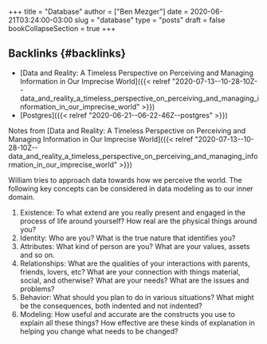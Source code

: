 +++
title = "Database"
author = ["Ben Mezger"]
date = 2020-06-21T03:24:00-03:00
slug = "database"
type = "posts"
draft = false
bookCollapseSection = true
+++

## Backlinks {#backlinks}

-   [Data and Reality: A Timeless Perspective on Perceiving and Managing Information in Our Imprecise World]({{< relref "2020-07-13--10-28-10Z--data_and_reality_a_timeless_perspective_on_perceiving_and_managing_information_in_our_imprecise_world" >}})
-   [Postgres]({{< relref "2020-06-21--06-22-46Z--postgres" >}})

Notes from [Data and Reality: A Timeless Perspective on Perceiving and Managing
Information in Our Imprecise World]({{< relref "2020-07-13--10-28-10Z--data_and_reality_a_timeless_perspective_on_perceiving_and_managing_information_in_our_imprecise_world" >}})

William tries to approach data towards how we perceive the world. The following
key concepts can be considered in data modeling as to our inner domain.

1.  Existence: To what extend are you really present and engaged in the process of
    life around yourself? How real are the physical things around you?
2.  Identity: Who are you? What is the true nature that identifies you?
3.  Attributes: What kind of person are you? What are your values, assets and so
    on.
4.  Relationships: What are the qualities of your interactions with parents,
    friends, lovers, etc? What are your connection with things material, social,
    and otherwise? What are your needs? What are the issues and problems?
5.  Behavior: What should you plan to do in various situations? What might be
    the consequences, both indented and not indented?
6.  Modeling: How useful and accurate are the constructs you use to explain all
    these things? How effective are these kinds of explanation in helping you
    change what needs to be changed?
